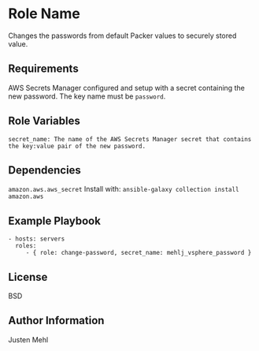 Role Name
=========

Changes the passwords from default Packer values to securely stored value.

Requirements
------------

AWS Secrets Manager configured and setup with a secret containing the new password. The key name must be `password`.

Role Variables
--------------

`secret_name: The name of the AWS Secrets Manager secret that contains the key:value pair of the new password.`

Dependencies
------------

`amazon.aws.aws_secret`
Install with:
`ansible-galaxy collection install amazon.aws`

Example Playbook
----------------

    - hosts: servers
      roles:
         - { role: change-password, secret_name: mehlj_vsphere_password }

License
-------

BSD

Author Information
------------------

Justen Mehl
